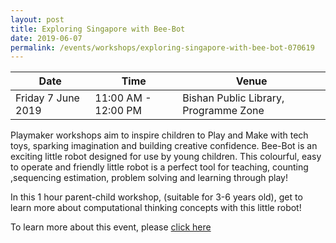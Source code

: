 ```yaml
---
layout: post
title: Exploring Singapore with Bee-Bot
date: 2019-06-07
permalink: /events/workshops/exploring-singapore-with-bee-bot-070619
---
```


| Date | Time | Venue |
|--------|---|---|
| Friday 7 June 2019 | 11:00 AM - 12:00 PM | Bishan Public Library, Programme Zone |

Playmaker workshops aim to inspire children to Play and Make with tech toys, sparking imagination and building creative confidence. Bee-Bot is an exciting little robot designed for use by young children. This colourful, easy to operate and friendly little robot is a perfect tool for teaching, counting ,sequencing estimation, problem solving and learning through play!

In this 1 hour parent-child workshop, (suitable for 3-6 years old), get to learn more about computational thinking concepts with this little robot!

To learn more about this event, please <a href="https://www.nlb.gov.sg/golibrary2/e/playmaker-learning-with-tech-toys-for-kids-19244688" target="_blank">click here</a>
